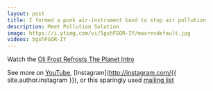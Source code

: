 ```yaml
---
layout: post
title: I formed a punk air-instrument band to stop air pollution
description: Meet Pollution Solution
image: https://i.ytimg.com/vi/5gshFGOR-IY/maxresdefault.jpg
videos: 5gshFGOR-IY
---
```


<div class="youtube-player" data-id="{{ page.videos }}" data-thumb="{{ page.image }}"></div>

Watch the [Oli Frost Refrosts The Planet Intro](/refrosts-the-planet)

See more on [YouTube](https://www.youtube.com/channel/UC11YzVs4e4h9kIt4VzUS6yQ), [Instagram](http://instagram.com/{{ site.author.instagram }}), or this sparingly used [mailing list](#footer)
